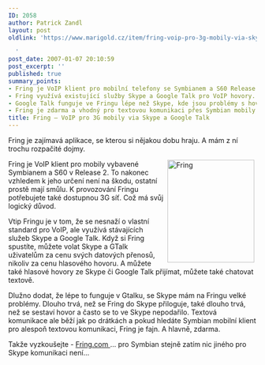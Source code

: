 ```yaml
---
ID: 2058
author: Patrick Zandl
layout: post
oldlink: 'https://www.marigold.cz/item/fring-voip-pro-3g-mobily-via-skype-a-google-talk

  '
post_date: 2007-01-07 20:10:59
post_excerpt: ''
published: true
summary_points:
- Fring je VoIP klient pro mobilní telefony se Symbianem a S60 Release 2.
- Fring využívá existující služby Skype a Google Talk pro VoIP hovory.
- Google Talk funguje ve Fringu lépe než Skype, kde jsou problémy s hovory.
- Fring je zdarma a vhodný pro textovou komunikaci přes Symbian mobily.
title: Fring – VoIP pro 3G mobily via Skype a Google Talk
---
```


Fring je zajímavá aplikace, se kterou si nějakou dobu hraju. A mám z ní trochu rozpačité dojmy. 

<img src="/assets/fring.jpg" width="176" height="208" alt="Fring" title="Fring" align="right" hspace="5" />Fring je VoIP klient pro mobily vybavené Symbianem a S60 v Release 2. To nakonec vzhledem k jeho určení není na škodu, ostatní prostě mají smůlu. K provozování Fringu potřebujete také dostupnou 3G síť. Což má svůj logický důvod.  

Vtip Fringu je v tom, že se nesnaží o vlastní standard pro VoIP, ale využívá stávajících služeb Skype a Google Talk. Když si Fring spustíte, můžete volat Skype a GTalk uživatelům za cenu svých datových přenosů, nikoliv za cenu hlasového hovoru. A můžete také hlasové hovory ze Skype či Google Talk přijímat, můžete také chatovat textově. 

Dlužno dodat, že lépe to funguje v Gtalku, se Skype mám na Fringu velké problémy. Dlouho trvá, než se Fring do Skype přiloguje, také dlouho trvá, než se sestaví hovor a často se to ve Skype nepodařilo. Textová komunikace ale běží jak po drátkách a pokud hledáte Symbian mobilní klient pro alespoň textovou komunikaci, Fring je fajn. A hlavně, zdarma. 

Takže vyzkoušejte - <a href="http://www.fring.com/">Fring.com </a>... pro Symbian  stejně zatím nic jiného pro Skype komunikaci není...